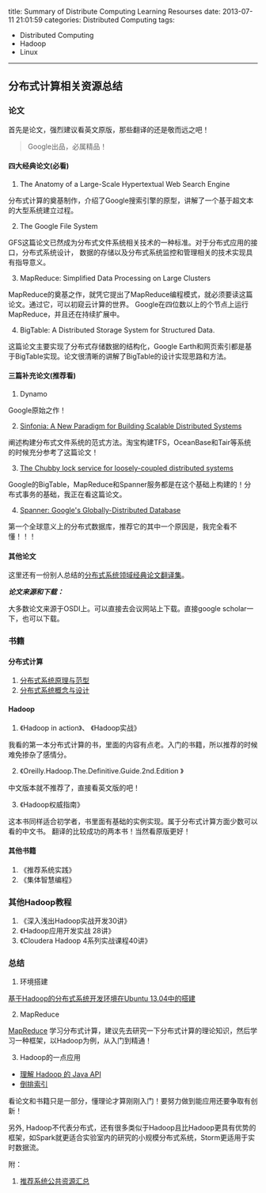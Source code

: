 title: Summary of Distribute Computing Learning Resourses
date: 2013-07-11 21:01:59
categories: Distributed Computing
tags: 
- Distributed Computing
- Hadoop
- Linux
---

## 分布式计算相关资源总结

### 论文

首先是论文，强烈建议看英文原版，那些翻译的还是敬而远之吧！

>Google出品，必属精品！

<!-- more -->

#### 四大经典论文(必看)

1. The Anatomy of a Large-Scale Hypertextual Web Search Engine
  
  分布式计算的奠基制作，介绍了Google搜索引擎的原型，讲解了一个基于超文本的大型系统建立过程。
  
2. The Google File System
  
  GFS这篇论文已然成为分布式文件系统相关技术的一种标准。对于分布式应用的接口，分布式系统设计，
  数据的存储以及分布式系统监控和管理相关的技术实现具有指导意义。

3. MapReduce: Simplified Data Processing on Large Clusters

  MapReduce的奠基之作，就凭它提出了MapReduce编程模式，就必须要读这篇论文。通过它，可以初窥云计算的世界。
  Google在四位数以上的个节点上运行MapReduce，并且还在持续扩展中。

4. BigTable: A Distributed Storage System for Structured Data.

  这篇论文主要实现了分布式存储数据的结构化，Google Earth和网页索引都是基于BigTable实现。论文很清晰的讲解了BigTable的设计实现思路和方法。

#### 三篇补充论文(推荐看)

1. Dynamo

 Google原始之作！

2. [Sinfonia: A New Paradigm for Building Scalable Distributed Systems](http://www.sosp2007.org/papers/sosp064-aguilera.pdf)
  
 阐述构建分布式文件系统的范式方法。淘宝构建TFS，OceanBase和Tair等系统的时候充分参考了这篇论文！
    
3. [The Chubby lock service for loosely-coupled distributed systems](http://static.googleusercontent.com/external_content/untrusted_dlcp/research.google.com/zh-CN//archive/chubby-osdi06.pdf)
  
  Google的BigTable，MapReduce和Spanner服务都是在这个基础上构建的！分布式事务的基础，我正在看这篇论文。

4. [Spanner: Google's Globally-Distributed Database](http://static.googleusercontent.com/external_content/untrusted_dlcp/research.google.com/es//archive/spanner-osdi2012.pdf)

第一个全球意义上的分布式数据库，推荐它的其中一个原因是，我完全看不懂！！！

#### 其他论文

这里还有一份别人总结的[分布式系统领域经典论文翻译集](http://duanple.blog.163.com/blog/static/709717672011330101333271/)。

___论文来源和下载：___

大多数论文来源于OSDI上。可以直接去会议网站上下载。直接google scholar一下，也可以下载。


### 书籍

#### 分布式计算

1. [分布式系统原理与范型](http://book.douban.com/subject/3108801/)
2. [分布式系统概念与设计](http://book.douban.com/subject/2698938/)

#### Hadoop

1. 《Hadoop in action》、 《Hadoop实战》
  
  我看的第一本分布式计算的书，里面的内容有点老。入门的书籍，所以推荐的时候难免掺杂了感情分。

2. 《Oreilly.Hadoop.The.Definitive.Guide.2nd.Edition 》

  中文版本就不推荐了，直接看英文版的吧！

3. 《Hadoop权威指南》

这本书同样适合初学者，书里面有基础的实例实现。属于分布式计算方面少数可以看的中文书。
翻译的比较成功的两本书！当然看原版更好！

#### 其他书籍

1. 《推荐系统实践》
2. 《集体智慧编程》

### 其他Hadoop教程

1. 《深入浅出Hadoop实战开发30讲》
2. 《Hadoop应用开发实战 28讲》
3. 《Cloudera Hadoop 4系列实战课程40讲》

### 总结

1. 环境搭建

  [基于Hadoop的分布式系统开发环境在Ubuntu 13.04中的搭建](http://beforeload.github.io/2013/06/29/building-distributed-systems-development-environment/)

2. MapReduce

  [MapReduce](http://beforeload.github.io/2013/04/13/analyze-mapreduce/)
学习分布式计算，建议先去研究一下分布式计算的理论知识，然后学习一种框架，以Hadoop为例，从入门到精通！

3. Hadoop的一点应用
  
  * [理解 Hadoop 的 Java API](http://beforeload.github.io/2013/04/06/hdfs-java-api/)
  * [倒排索引](http://beforeload.github.io/2013/04/18/invertedindex-in-hadoop/)

看论文和书籍只是一部分，懂理论才算刚刚入门！要努力做到能应用还要争取有创新！

另外, Hadoop不代表分布式，还有很多类似于Hadoop且比Hadoop更具有优势的框架，如Spark就更适合实验室内的研究的小规模分布式系统，Storm更适用于实时数据流。

附： 

1. [推荐系统公共资源汇总](http://aoyouzi.iteye.com/blog/1845235)

